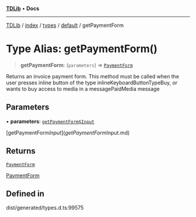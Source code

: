 [**TDLib**](../../../../../../README.md) • **Docs**

***

[TDLib](../../../../../../modules.md) / [index](../../../../../README.md) / [types](../../../README.md) / [default](../README.md) / getPaymentForm

# Type Alias: getPaymentForm()

> **getPaymentForm**: (`parameters`) => [`PaymentForm`](PaymentForm-1.md)

Returns an invoice payment form. This method must be called when the user presses inline button of the type inlineKeyboardButtonTypeBuy, or wants to buy access to media in a messagePaidMedia message

## Parameters

• **parameters**: [`getPaymentForm$Input`](getPaymentForm$Input.md)

[getPaymentForm$Input](getPaymentForm$Input.md)

## Returns

[`PaymentForm`](PaymentForm-1.md)

[PaymentForm](PaymentForm-1.md)

## Defined in

dist/generated/types.d.ts:99575
